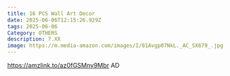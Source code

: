 ```yaml
---
title: 16 PCS Wall Art Decor
date: 2025-06-06T12:15:26.929Z
tags: 2025-06-06
Category: OTHERS
description: 7.XX
image: https://m.media-amazon.com/images/I/81Avgp07NkL._AC_SX679_.jpg
---
```

https://amzlink.to/az0fGSMny9Mbr   AD